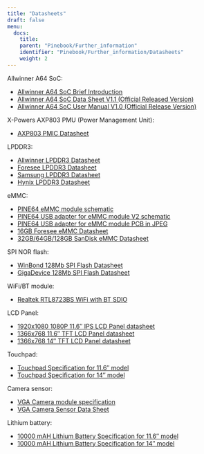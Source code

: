 ```yaml
---
title: "Datasheets"
draft: false
menu:
  docs:
    title:
    parent: "Pinebook/Further_information"
    identifier: "Pinebook/Further_information/Datasheets"
    weight: 2
---
```


Allwinner A64 SoC:

* [Allwinner A64 SoC Brief Introduction](https://files.pine64.org/doc/datasheet/pine64/A64%20brief%20v1.0%2020150323.pdf)
* [Allwinner A64 SoC Data Sheet V1.1 (Official Released Version)](https://files.pine64.org/doc/datasheet/pine64/A64_Datasheet_V1.1.pdf)
* [Allwinner A64 SoC User Manual V1.0 (Official Release Version)](https://files.pine64.org/doc/datasheet/pine64/Allwinner_A64_User_Manual_V1.0.pdf)

X-Powers AXP803 PMU (Power Management Unit):

* [AXP803 PMIC Datasheet](https://files.pine64.org/doc/datasheet/pine64/AXP803_Datasheet_V1.0.pdf)

LPDDR3:

* [Allwinner LPDDR3 Datasheet](https://files.pine64.org/doc/datasheet/pine64/AWL3A1632_mobile_lpddr3_1600Mbps.pdf)
* [Foresee LPDDR3 Datasheet](https://files.pine64.org/doc/datasheet/pine64/FORESEE%20178ball%2012x11.5%20LPDDR3%2016G%20Spec%20V1.0-1228.pdf)
* [Samsung LPDDR3 Datasheet](https://files.pine64.org/doc/datasheet/pine64/K4E6E304EE-EGCE.pdf)
* [Hynix LPDDR3 Datasheet](https://files.pine64.org/doc/datasheet/pine64/LPDDR3%20178ball%208Gb_H9CCNNN8JTALAR_Rev1.0.pdf)

eMMC:

* [PINE64 eMMC module schematic](https://files.pine64.org/doc/rock64/PINE64_eMMC_Module_20170719.pdf)
* [PINE64 USB adapter for eMMC module V2 schematic](https://files.pine64.org/doc/rock64/usb%20emmc%20module%20adapter%20v2.pdf)
* [PINE64 USB adapter for eMMC module PCB in JPEG](https://files.pine64.org/doc/rock64/USB%20adapter%20for%20eMMC%20module%20PCB.tar)
* [16GB Foresee eMMC Datasheet](https://files.pine64.org/doc/datasheet/pine64/E-00517%20FORESEE_eMMC_NCEMAM8B-16G%20SPEC.pdf)
* [32GB/64GB/128GB SanDisk eMMC Datasheet](https://files.pine64.org/doc/datasheet/pine64/SDINADF4-16-128GB-H%20data%20sheet%20v1.13.pdf)

SPI NOR flash:

* [WinBond 128Mb SPI Flash Datasheet](https://files.pine64.org/doc/datasheet/pine64/w25q128jv%20spi%20revc%2011162016.pdf)
* [GigaDevice 128Mb SPI Flash Datasheet](https://files.pine64.org/doc/datasheet/pine64/GD25Q128C-Rev2.5.pdf)

WiFi/BT module:

* [Realtek RTL8723BS WiFi with BT SDIO](https://files.pine64.org/doc/datasheet/pine64/RTL8723BS.pdf)

LCD Panel:

* [1920x1080 1080P 11.6″ IPS LCD Panel datasheet](https://files.pine64.org/doc/datasheet/pinebook/11.6inches-1080P-IPS-LCD-Panel-spec-WJFH116008A.pdf)
* [1366x768 11.6″ TFT LCD Panel datasheet](https://files.pine64.org/doc/datasheet/pinebook/11.6inches-TFT-LCD%20Approval%20Specification%20N116BGE-E42%20Ver%203.0.pdf)
* [1366x768 14″ TFT LCD Panel datasheet](https://files.pine64.org/doc/datasheet/pinebook/14inches-HB140WX1-501(%20EDP1.2)%20Preliminary%20Product%20specification.pdf)

Touchpad:

* [Touchpad Specification for 11.6″ model](https://files.pine64.org/doc/datasheet/pinebook/11-Toucpad-HK-9058%20specification.pdf)
* [Touchpad Specification for 14″ model](https://files.pine64.org/doc/datasheet/pinebook/14-Touchpad-HK-9562%20specification.pdf)

Camera sensor:

* [VGA Camera module specification](https://files.pine64.org/doc/datasheet/pinebook/ZC-RZ3762-3703%C2%A0S1.0-Camera-Module%20spec.pdf)
* [VGA Camera Sensor Data Sheet](https://files.pine64.org/doc/datasheet/pinebook/VGA-CMOS-Sensor--BF3703%20Datasheet.pdf)

Lithium battery:

* [10000 mAH Lithium Battery Specification for 11.6″ model](https://files.pine64.org/doc/datasheet/pinebook/PL5267103P-3.7V-10000mAh-1S2P58-9-W101-7P正向-11.6.pdf)
* [10000 mAH Lithium Battery Specification for 14″ model](https://files.pine64.org/doc/datasheet/pinebook/40110175P%203.8V%2010000mAh规格书-14.pdf)
